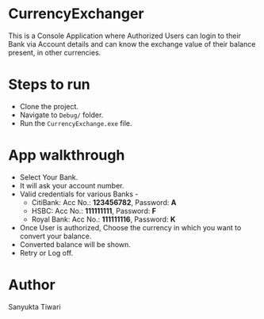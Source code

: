# CurrencyExchanger
This is a Console Application where Authorized Users can login to their Bank via Account details and can know the exchange value of their balance present, in other currencies.

# Steps to run
- Clone the project.
- Navigate to `Debug/` folder.
- Run the `CurrencyExchange.exe` file.

# App walkthrough
- Select Your Bank.
- It will ask your account number.
- Valid credentials for various Banks -
  - CitiBank: Acc No.: **123456782**, Password: **A**
  - HSBC: Acc No.: **111111111**, Password: **F**
  - Royal Bank: Acc No.: **111111116**, Password: **K**
- Once User is authorized, Choose the currency in which you want to convert your balance.
- Converted balance will be shown.
- Retry or Log off.

# Author
Sanyukta Tiwari
